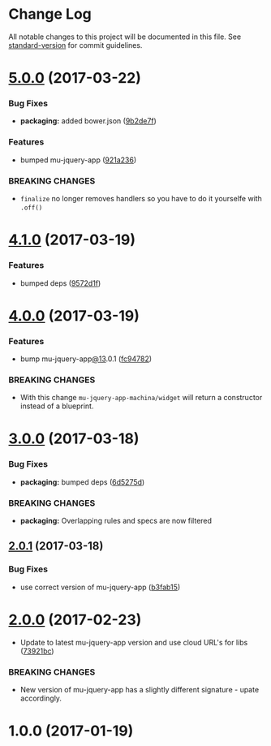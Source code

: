 # Change Log

All notable changes to this project will be documented in this file. See [standard-version](https://github.com/conventional-changelog/standard-version) for commit guidelines.

<a name="5.0.0"></a>
# [5.0.0](https://github.com/mu-lib/mu-jquery-app-machina/compare/v4.1.0...v5.0.0) (2017-03-22)


### Bug Fixes

* **packaging:** added bower.json ([9b2de7f](https://github.com/mu-lib/mu-jquery-app-machina/commit/9b2de7f))


### Features

* bumped mu-jquery-app ([921a236](https://github.com/mu-lib/mu-jquery-app-machina/commit/921a236))


### BREAKING CHANGES

* `finalize` no longer removes handlers so you have to do it yourselfe with `.off()`



<a name="4.1.0"></a>
# [4.1.0](https://github.com/mu-lib/mu-jquery-app-machina/compare/v4.0.0...v4.1.0) (2017-03-19)


### Features

* bumped deps ([9572d1f](https://github.com/mu-lib/mu-jquery-app-machina/commit/9572d1f))



<a name="4.0.0"></a>
# [4.0.0](https://github.com/mu-lib/mu-jquery-app-machina/compare/v3.0.0...v4.0.0) (2017-03-19)


### Features

* bump mu-jquery-app[@13](https://github.com/13).0.1 ([fc94782](https://github.com/mu-lib/mu-jquery-app-machina/commit/fc94782))


### BREAKING CHANGES

* With this change `mu-jquery-app-machina/widget` will return a constructor instead of a blueprint.



<a name="3.0.0"></a>
# [3.0.0](https://github.com/mu-lib/mu-jquery-app-machina/compare/v2.0.1...v3.0.0) (2017-03-18)


### Bug Fixes

* **packaging:** bumped deps ([6d5275d](https://github.com/mu-lib/mu-jquery-app-machina/commit/6d5275d))


### BREAKING CHANGES

* **packaging:** Overlapping rules and specs are now filtered



<a name="2.0.1"></a>
## [2.0.1](https://github.com/mu-lib/mu-jquery-app-machina/compare/v2.0.0...v2.0.1) (2017-03-18)


### Bug Fixes

* use correct version of mu-jquery-app ([b3fab15](https://github.com/mu-lib/mu-jquery-app-machina/commit/b3fab15))



<a name="2.0.0"></a>
# [2.0.0](https://github.com/mu-lib/mu-jquery-app-machina/compare/v1.0.0...v2.0.0) (2017-02-23)


* Update to latest mu-jquery-app version and use cloud URL's for libs ([73921bc](https://github.com/mu-lib/mu-jquery-app-machina/commit/73921bc))


### BREAKING CHANGES

* New version of mu-jquery-app has a slightly different signature - upate accordingly.



<a name="1.0.0"></a>
# 1.0.0 (2017-01-19)
